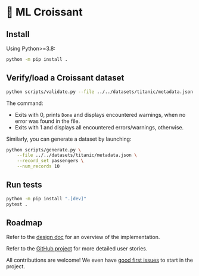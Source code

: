 # 🥐 ML Croissant

## Install

Using Python>=3.8:

```bash
python -m pip install .
```

## Verify/load a Croissant dataset

```bash
python scripts/validate.py --file ../../datasets/titanic/metadata.json
```

The command:

- Exits with 0, prints `Done` and displays encountered warnings, when no error was found in the file.
- Exits with 1 and displays all encountered errors/warnings, otherwise.

Similarly, you can generate a dataset by launching:

```bash
python scripts/generate.py \
    --file ../../datasets/titanic/metadata.json \
    --record_set passengers \
    --num_records 10
```

## Run tests

```bash
python -m pip install ".[dev]"
pytest .
```

## Roadmap

Refer to the [design doc](https://docs.google.com/document/d/1zYQIUX9ae1sZOOBq9OCsJ8JW8-Ejy3NLSeqaI5LtOEM/edit?resourcekey=0-CK78DfFvF7fnufyZqF3h3Q) for an overview of the implementation.

Refer to the [GitHub project](https://github.com/orgs/mlcommons/projects/26) for more detailed user stories.

All contributions are welcome! We even have [good first issues](https://github.com/mlcommons/croissant/issues?q=is%3Aissue+is%3Aopen+label%3A%22good+first+issue%22) to start in the project.
